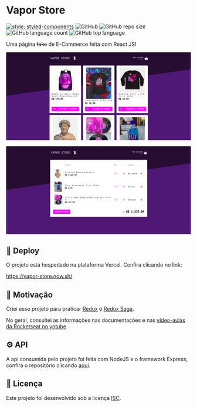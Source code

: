 # Vapor Store

[![style: styled-components](https://img.shields.io/badge/style-%F0%9F%92%85%20styled--components-orange.svg?colorB=daa357&colorA=db748e)](https://github.com/styled-components/styled-components)
![GitHub](https://img.shields.io/github/license/mrocha98/vapor-store?color=%23)
![GitHub repo size](https://img.shields.io/github/repo-size/mrocha98/vapor-store?color=%23)
![GitHub language count](https://img.shields.io/github/languages/count/mrocha98/vapor-store?color=%23)
![GitHub top language](https://img.shields.io/github/languages/top/mrocha98/vapor-store?color=%23)

Uma página ~~fake~~ de E-Commerce feita com React JS!

![Site Preview](.github/home.png)

![Site Preview](.github/cart.png)

## 🚀 Deploy

O projeto está hospedado na plataforma Vercel. Confira clicando no link:

<https://vapor-store.now.sh/>

## 🤔 Motivação

Criei esse projeto para praticar [Redux](https://redux.js.org/) e [Redux Saga](https://redux-saga.js.org/).

No geral, consultei as informações nas documentações e nas [vídeo-aulas da Rocketseat no yotube](https://www.youtube.com/channel/UCSfwM5u0Kce6Cce8_S72olg).

## ⚙️ API

A api consumida pelo projeto foi feita com NodeJS e o framework Express, confira o repositório clicando [aqui](https://github.com/mrocha98/vapor-store-api).

## 📜 Licença

Este projeto foi desenvolvido sob a licença [ISC](https://github.com/mrocha98/vapor-store/blob/master/license).

